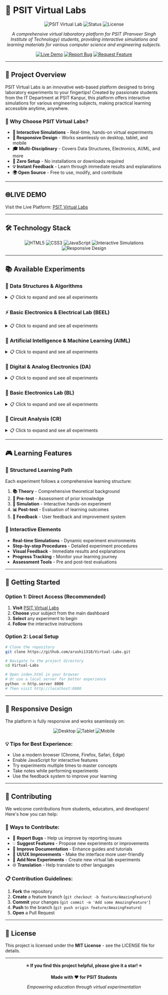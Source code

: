 # 🧪 PSIT Virtual Labs

<div align="center">

![PSIT Virtual Lab](https://img.shields.io/badge/PSIT-Virtual%20Lab-purple?style=for-the-badge&logo=github)
![Status](https://img.shields.io/badge/Status-Active-brightgreen?style=for-the-badge)
![License](https://img.shields.io/badge/License-MIT-blue?style=for-the-badge)


*A comprehensive virtual laboratory platform for PSIT (Pranveer Singh Institute of Technology) students, providing interactive simulations and learning materials for various computer science and engineering subjects.*

[![Live Demo](https://img.shields.io/badge/Live%20Demo-View%20Now-green?style=for-the-badge&logo=chrome)](https://psit-virtual-labs-d63a34.netlify.app/index1.html)
[![Report Bug](https://img.shields.io/badge/Report%20Bug-Issue%20Tracker-red?style=for-the-badge&logo=github)](https://github.com/arushi1318/Virtual-Labs/issues)
[![Request Feature](https://img.shields.io/badge/Request%20Feature-New%20Idea-blue?style=for-the-badge&logo=github)](https://github.com/arushi1318/Virtual-Labs/issues)

</div>

---

## 🎯 Project Overview

PSIT Virtual Labs is an innovative web-based platform designed to bring laboratory experiments to your fingertips! Created by passionate students from the IT Department at PSIT Kanpur, this platform offers interactive simulations for various engineering subjects, making practical learning accessible anytime, anywhere.

### 🌟 Why Choose PSIT Virtual Labs?

- **🔬 Interactive Simulations** - Real-time, hands-on virtual experiments
- **📱 Responsive Design** - Works seamlessly on desktop, tablet, and mobile
- **🎓 Multi-Disciplinary** - Covers Data Structures, Electronics, AI/ML, and more
- **🚀 Zero Setup** - No installations or downloads required
- **💡 Instant Feedback** - Learn through immediate results and explanations
- **🌍 Open Source** - Free to use, modify, and contribute

---

## 🌐LIVE DEMO
Visit the Live Platform: [PSIT Virtual Labs](https://psit-virtual-labs-d63a34.netlify.app/index1.html)

---

## 🛠️ Technology Stack

<div align="center">

![HTML5](https://img.shields.io/badge/HTML5-E34F26?style=for-the-badge&logo=html5&logoColor=white)
![CSS3](https://img.shields.io/badge/CSS3-1572B6?style=for-the-badge&logo=css3&logoColor=white)
![JavaScript](https://img.shields.io/badge/JavaScript-F7DF1E?style=for-the-badge&logo=javascript&logoColor=black)
![Interactive Simulations](https://img.shields.io/badge/Interactive%20Simulations-FF6B6B?style=for-the-badge&logo=gamepad&logoColor=white)
![Responsive Design](https://img.shields.io/badge/Responsive%20Design-4ECDC4?style=for-the-badge&logo=responsive&logoColor=white)

</div>

---

## 📚 Available Experiments

### 🧮 **Data Structures & Algorithms**
<details>
<summary>📋 Click to expand and see all experiments</summary>

#### **Sorting Algorithms**
- 🔄 **Bubble Sort** - Visualize the bubble sorting process step-by-step
- 📊 **Selection Sort** - Interactive selection sort demonstration
- 🔀 **Insertion Sort** - Real-time insertion sort simulation
- 🔄 **Merge Sort** - Divide and conquer merge sort visualization
- ⚡ **Quick Sort** - Fast quick sort algorithm with pivot visualization
- 🏗️ **Heap Sort** - Heap-based sorting algorithm demonstration
- 📈 **Counting Sort** - Linear time sorting algorithm simulation

#### **Searching Algorithms**
- 🔍 **Linear Search** - Sequential search through arrays with highlighting
- 🎯 **Binary Search** - Efficient binary search with step-by-step visualization

#### **Data Structures**
- 📚 **Stack (Array)** - LIFO data structure with push/pop operations
- 📚 **Stack (Linked List)** - Dynamic stack implementation using linked lists
- 🎫 **Queue (Array)** - FIFO data structure with enqueue/dequeue
- 🎫 **Queue (Linked List)** - Dynamic queue using linked lists
- 🔄 **Circular Queue** - Efficient circular queue operations
- ⚡ **Priority Queue** - Priority-based queue with different priorities
- 🔄 **Doubly Ended Queue** - Deque with both-end operations

#### **Graph Algorithms**
- 🌳 **Breadth First Search (BFS)** - Level-wise graph traversal visualization
- 🌲 **Depth First Search (DFS)** - Recursive graph exploration
- 🌉 **Minimum Spanning Tree - Kruskal's** - MST using Kruskal's algorithm
- 🌉 **Minimum Spanning Tree - Prim's** - MST using Prim's algorithm
- 🛣️ **Shortest Path - Dijkstra's** - Single-source shortest path algorithm
- 🛣️ **Shortest Path - Floyd Warshall** - All-pairs shortest path algorithm

#### **Special Topics**
- 🏛️ **Tower of Hanoi** - Classic recursive puzzle with step-by-step solution
- 📊 **Polynomial Addition** - Polynomial arithmetic operations
- 🔗 **Polynomial Merging** - Polynomial merging algorithms

</details>

### ⚡ **Basic Electronics & Electrical Lab (BEEL)**
<details>
<summary>📋 Click to expand and see all experiments</summary>

- 🔌 **Kirchhoff's Current Law (KCL)** - Circuit analysis fundamentals with interactive nodes
- ⚡ **Kirchhoff's Voltage Law (KVL)** - Voltage loop analysis with visual circuits
- 🔋 **Capacitor Charging/Discharging** - RC circuit behavior simulation
- 💡 **Electrical Wiring & MCB** - Home electrical systems with safety features
- 🏠 **House Wiring Simulation** - Complete house wiring setup with multiple rooms
- 🚪 **Door Bell Circuit** - Simple electronic circuit design and testing
- 🔄 **3-Phase Induction Motor** - Motor control and operation simulation
- 🎛️ **Digital Logic Gates** - Basic logic operations (AND, OR, NOT, etc.)
- 🔢 **Digital Counters** - Sequential circuit design and counting
- 🎯 **DC Motor Control** - Motor speed and direction control

</details>

### 🧠 **Artificial Intelligence & Machine Learning (AIML)**
<details>
<summary>📋 Click to expand and see all experiments</summary>

- 🤖 **Introduction to AI** - AI fundamentals and basic concepts
- 🧮 **Machine Learning Basics** - ML algorithms and real-world applications
- 🎯 **Neural Networks** - Artificial neural network simulation and training
- 🔍 **Pattern Recognition** - Pattern matching algorithms and techniques
- 📊 **Data Mining** - Data analysis and mining techniques
- 🎨 **Computer Vision** - Image processing and recognition algorithms
- 🗣️ **Natural Language Processing** - Text analysis and processing
- 🎮 **Game AI** - Game-playing algorithms and strategies
- 🔮 **Expert Systems** - Rule-based AI systems and decision making
- 📈 **Predictive Analytics** - Forecasting and prediction models

</details>

### 🔢 **Digital & Analog Electronics (DA)**
<details>
<summary>📋 Click to expand and see all experiments</summary>

- 🔌 **Digital Logic Design** - Combinational and sequential circuits
- 🎛️ **Analog Circuit Analysis** - Analog signal processing and analysis
- 🔄 **ADC/DAC Conversion** - Analog-digital conversion simulation
- 📡 **Communication Systems** - Signal transmission and reception
- 🎵 **Audio Processing** - Sound signal manipulation and filtering
- 📺 **Video Processing** - Image and video signal handling

</details>

### 🔧 **Basic Electronics Lab (BL)**
<details>
<summary>📋 Click to expand and see all experiments</summary>

- 🔌 **Basic Electronic Components** - Resistors, capacitors, inductors testing
- 💡 **LED Circuits** - Light-emitting diode applications and circuits
- 🔋 **Power Supply Circuits** - Voltage regulation and conversion
- 📊 **Oscilloscope Usage** - Signal measurement and analysis tools
- 🎛️ **Function Generator** - Signal generation and testing equipment

</details>

### 🔌 **Circuit Analysis (CR)**
<details>
<summary>📋 Click to expand and see all experiments</summary>

- 🔌 **Series & Parallel Circuits** - Circuit combination analysis
- ⚡ **Ohm's Law Verification** - Voltage, current, resistance relationship
- 🔋 **Battery Testing** - Battery performance analysis and testing
- 💡 **Load Testing** - Circuit load behavior and analysis
- 📊 **Circuit Simulation** - Virtual circuit analysis tools

</details>

---

## 🎮 Learning Features

### 📖 **Structured Learning Path**
Each experiment follows a comprehensive learning structure:

1. **📚 Theory** - Comprehensive theoretical background
2. **🧪 Pre-test** - Assessment of prior knowledge
3. **🎯 Simulation** - Interactive hands-on experiment
4. **📊 Post-test** - Evaluation of learning outcomes
5. **💬 Feedback** - User feedback and improvement system

### 🎯 **Interactive Elements**
- **Real-time Simulations** - Dynamic experiment environments
- **Step-by-step Procedures** - Detailed experiment procedures
- **Visual Feedback** - Immediate results and explanations
- **Progress Tracking** - Monitor your learning journey
- **Assessment Tools** - Pre and post-test evaluations

---

## 🚀 Getting Started

### **Option 1: Direct Access (Recommended)**
1. **Visit** [PSIT Virtual Labs](https://psit-virtual-labs-d63a34.netlify.app/index1.html)
2. **Choose** your subject from the main dashboard
3. **Select** any experiment to begin
4. **Follow** the interactive instructions

### **Option 2: Local Setup**
```bash
# Clone the repository
git clone https://github.com/arushi1318/Virtual-Labs.git

# Navigate to the project directory
cd Virtual-Labs

# Open index.html in your browser
# Or use a local server for better experience
python -m http.server 8000
# Then visit http://localhost:8000
```

---

## 📱 Responsive Design

The platform is fully responsive and works seamlessly on:

<div align="center">

![Desktop](https://img.shields.io/badge/Desktop-✅%20Supported-green?style=for-the-badge&logo=desktop)
![Tablet](https://img.shields.io/badge/Tablet-✅%20Supported-green?style=for-the-badge&logo=tablet)
![Mobile](https://img.shields.io/badge/Mobile-✅%20Supported-green?style=for-the-badge&logo=mobile)

</div>

### **💡 Tips for Best Experience:**
- Use a modern browser (Chrome, Firefox, Safari, Edge)
- Enable JavaScript for interactive features
- Try experiments multiple times to master concepts
- Take notes while performing experiments
- Use the feedback system to improve your learning

---

## 🤝 Contributing

We welcome contributions from students, educators, and developers! Here's how you can help:

### **🎯 Ways to Contribute:**
- 🐛 **Report Bugs** - Help us improve by reporting issues
- 💡 **Suggest Features** - Propose new experiments or improvements
- 📝 **Improve Documentation** - Enhance guides and tutorials
- 🎨 **UI/UX Improvements** - Make the interface more user-friendly
- 🧪 **Add New Experiments** - Create new virtual lab experiments
- 🌐 **Translation** - Help translate to other languages

### **📋 Contribution Guidelines:**
1. **Fork** the repository
2. **Create** a feature branch (`git checkout -b feature/AmazingFeature`)
3. **Commit** your changes (`git commit -m 'Add some AmazingFeature'`)
4. **Push** to the branch (`git push origin feature/AmazingFeature`)
5. **Open** a Pull Request

---

## 📜 License

This project is licensed under the **MIT License** - see the LICENSE file for details.


---

<div align="center">

**⭐ If you find this project helpful, please give it a star! ⭐**

**Made with ❤️ for PSIT Students**

*Empowering education through virtual experimentation*

</div> 
